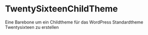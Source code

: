 # TwentySixteenChildTheme
Eine Barebone um ein Childtheme für das WordPress Standardtheme Twentysixteen zu erstellen
